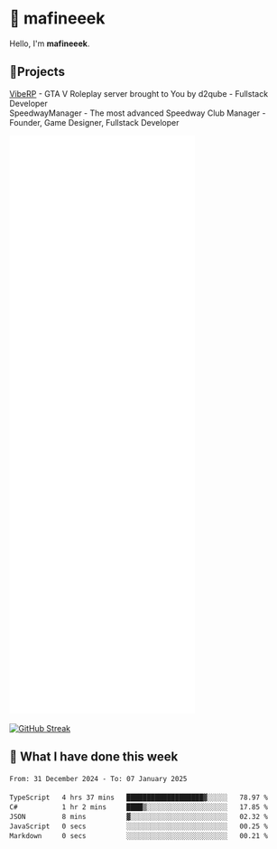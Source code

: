 # 👋 mafineeek
Hello, I'm **mafineeek**.

## 📝Projects

[VibeRP](https://v-rp.pl) - GTA V Roleplay server brought to You by d2qube - Fullstack Developer<br/>
SpeedwayManager - The most advanced Speedway Club Manager - Founder, Game Designer, Fullstack Developer


![](./github-metrics.svg)

[![GitHub Streak](https://streak-stats.demolab.com/?user=mafineeek)](https://git.io/streak-stats)

## 📰 What I have done this week
<!--START_SECTION:waka-->

```txt
From: 31 December 2024 - To: 07 January 2025

TypeScript   4 hrs 37 mins   ███████████████████▓░░░░░   78.97 %
C#           1 hr 2 mins     ████▒░░░░░░░░░░░░░░░░░░░░   17.85 %
JSON         8 mins          ▓░░░░░░░░░░░░░░░░░░░░░░░░   02.32 %
JavaScript   0 secs          ░░░░░░░░░░░░░░░░░░░░░░░░░   00.25 %
Markdown     0 secs          ░░░░░░░░░░░░░░░░░░░░░░░░░   00.21 %
```

<!--END_SECTION:waka-->
